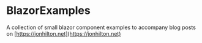 # BlazorExamples

A collection of small blazor component examples to accompany blog posts on [https://jonhilton.net](https://jonhilton.net)
